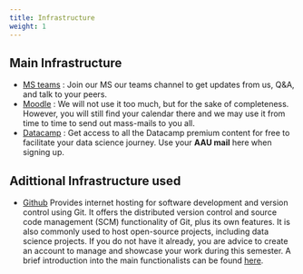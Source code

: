 ```yaml
---
title: Infrastructure
weight: 1
---
```


## Main Infrastructure

* [MS teams](https://...)
: Join our MS our teams channel to get updates from us, Q&A, and talk to your peers.
* [Moodle](https://www.moodle.aau.dk/course/view.php?id=43220)
: We will not use it too much, but for the sake of completeness. However, you will still find your calendar there and we may use it from time to time to send out mass-mails to you all.
* [Datacamp](https://www.datacamp.com/groups/shared_links/...)
: Get access to all the Datacamp premium content for free to facilitate your data science journey. Use your **AAU mail** here when signing up.

## Adittional Infrastructure used

* [Github](https://github.com/) Provides internet hosting for software development and version control using Git. It offers the distributed version control and source code management (SCM) functionality of Git, plus its own features. It is also commonly used to host open-source projects, including data science projects. If you do not have it already, you are advice to create an account to manage and showcase your work during this semester. A brief introduction into the main functionalists can be found [here](https://guides.github.com/activities/hello-world/).